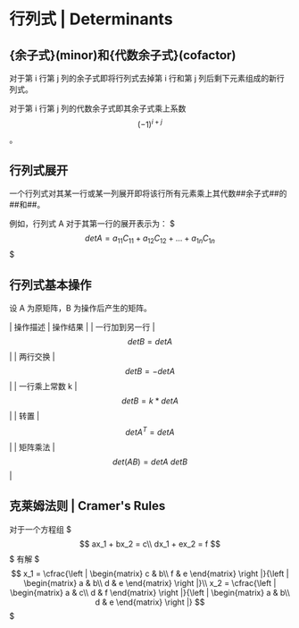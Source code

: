 # 行列式 | Determinants

## {余子式}(minor)和{代数余子式}(cofactor)

对于第 i 行第 j 列的余子式即将行列式去掉第 i 行和第 j 列后剩下元素组成的新行列式。

对于第 i 行第 j 列的代数余子式即其余子式乘上系数 $$(-1)^{i + j}$$。

## 行列式展开

一个行列式对其某一行或某一列展开即将该行所有元素乘上其代数##余子式##的##和##。

例如，行列式 A 对于其第一行的展开表示为：
$$$
detA = a_{11}C_{11} + a_{12}C_{12} + \dots + a_{1n}C_{1n}
$$$

## 行列式基本操作

设 A 为原矩阵，B 为操作后产生的矩阵。

| 操作描述 | 操作结果 |
| 一行加到另一行 | $$detB = detA$$ |
| 两行交换 | $$detB = -detA$$ |
| 一行乘上常数 k | $$detB = k * detA$$ |
| 转置 | $$detA^T = detA$$ |
| 矩阵乘法 | $$det(AB) = detA\ detB$$ |

## 克莱姆法则 | Cramer's Rules

对于一个方程组
$$$
ax_1 + bx_2 = c\\
dx_1 + ex_2 = f
$$$
有解
$$$
x_1 = \cfrac{\left | \begin{matrix}
c & b\\
f & e
\end{matrix} \right |}{\left | \begin{matrix}
a & b\\
d & e
\end{matrix} \right |}\\
x_2 = \cfrac{\left | \begin{matrix}
a & c\\
d & f
\end{matrix} \right |}{\left | \begin{matrix}
a & b\\
d & e
\end{matrix} \right |}
$$$
